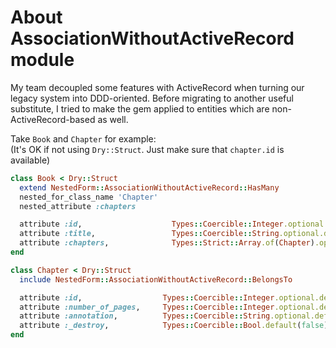 # About AssociationWithoutActiveRecord module

My team decoupled some features with ActiveRecord when turning our legacy system into DDD-oriented. Before migrating to another useful substitute, I tried to make the gem applied to entities which are non-ActiveRecord-based as well. 

Take `Book` and `Chapter` for example:\
(It's OK if not using `Dry::Struct`. Just make sure that `chapter.id` is available)

```ruby
class Book < Dry::Struct
  extend NestedForm::AssociationWithoutActiveRecord::HasMany
  nested_for_class_name 'Chapter'
  nested_attribute :chapters

  attribute :id,                    Types::Coercible::Integer.optional.default(nil)
  attribute :title,                 Types::Coercible::String.optional.default(nil)
  attribute :chapters,              Types::Strict::Array.of(Chapter).optional.default([].freeze)
end
```
```ruby
class Chapter < Dry::Struct
  include NestedForm::AssociationWithoutActiveRecord::BelongsTo

  attribute :id,                  Types::Coercible::Integer.optional.default(nil)
  attribute :number_of_pages,     Types::Coercible::Integer.optional.default(0)
  attribute :annotation,          Types::Coercible::String.optional.default(nil)
  attribute :_destroy,            Types::Coercible::Bool.default(false)
end
```